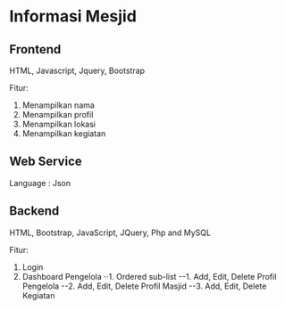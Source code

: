 # Informasi Mesjid
## Frontend
HTML, Javascript, Jquery, Bootstrap

Fitur:
1. Menampilkan nama 
2. Menampilkan profil 
3. Menampilkan lokasi
4. Menampilkan kegiatan

## Web Service
Language :
Json

## Backend
HTML, Bootstrap, JavaScript, JQuery, Php and MySQL

Fitur:
1. Login
2. Dashboard Pengelola
⋅⋅1. Ordered sub-list
--1. Add, Edit, Delete Profil Pengelola
--2. Add, Edit, Delete Profil Masjid
--3. Add, Edit, Delete Kegiatan
